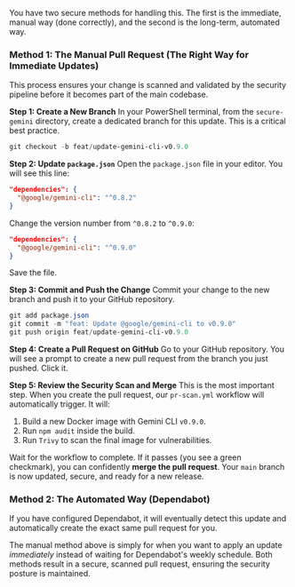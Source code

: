 You have two secure methods for handling this. The first is the immediate, manual way (done correctly), and the second is the long-term, automated way.

### **Method 1: The Manual Pull Request (The Right Way for Immediate Updates)**

This process ensures your change is scanned and validated by the security pipeline before it becomes part of the main codebase.

**Step 1: Create a New Branch**
In your PowerShell terminal, from the `secure-gemini` directory, create a dedicated branch for this update. This is a critical best practice.

```powershell
git checkout -b feat/update-gemini-cli-v0.9.0
```

**Step 2: Update `package.json`**
Open the `package.json` file in your editor. You will see this line:

```json
"dependencies": {
  "@google/gemini-cli": "^0.8.2"
}
```

Change the version number from `^0.8.2` to `^0.9.0`:

```json
"dependencies": {
  "@google/gemini-cli": "^0.9.0"
}
```
Save the file.

**Step 3: Commit and Push the Change**
Commit your change to the new branch and push it to your GitHub repository.

```powershell
git add package.json
git commit -m "feat: Update @google/gemini-cli to v0.9.0"
git push origin feat/update-gemini-cli-v0.9.0
```

**Step 4: Create a Pull Request on GitHub**
Go to your GitHub repository. You will see a prompt to create a new pull request from the branch you just pushed. Click it.

**Step 5: Review the Security Scan and Merge**
This is the most important step. When you create the pull request, our `pr-scan.yml` workflow will automatically trigger. It will:
1.  Build a new Docker image with Gemini CLI `v0.9.0`.
2.  Run `npm audit` inside the build.
3.  Run `Trivy` to scan the final image for vulnerabilities.

Wait for the workflow to complete. If it passes (you see a green checkmark), you can confidently **merge the pull request**. Your `main` branch is now updated, secure, and ready for a new release.

### **Method 2: The Automated Way (Dependabot)**

If you have configured Dependabot, it will eventually detect this update and automatically create the exact same pull request for you.

The manual method above is simply for when you want to apply an update *immediately* instead of waiting for Dependabot's weekly schedule. Both methods result in a secure, scanned pull request, ensuring the security posture is maintained.
